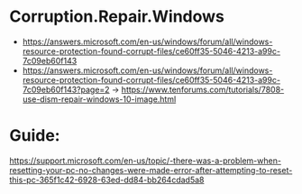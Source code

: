 # Corruption.Repair.Windows
- https://answers.microsoft.com/en-us/windows/forum/all/windows-resource-protection-found-corrupt-files/ce60ff35-5046-4213-a99c-7c09eb60f143
- https://answers.microsoft.com/en-us/windows/forum/all/windows-resource-protection-found-corrupt-files/ce60ff35-5046-4213-a99c-7c09eb60f143?page=2
-> https://www.tenforums.com/tutorials/7808-use-dism-repair-windows-10-image.html

# Guide:
https://support.microsoft.com/en-us/topic/-there-was-a-problem-when-resetting-your-pc-no-changes-were-made-error-after-attempting-to-reset-this-pc-365f1c42-6928-63ed-dd84-bb264cdad5a8
